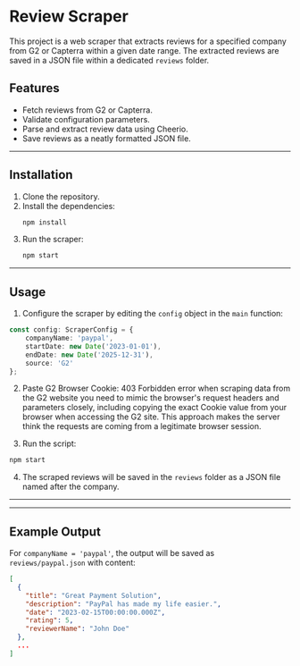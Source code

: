 # Review Scraper

This project is a web scraper that extracts reviews for a specified company from G2 or Capterra within a given date range. The extracted reviews are saved in a JSON file within a dedicated `reviews` folder.

## Features
- Fetch reviews from G2 or Capterra.
- Validate configuration parameters.
- Parse and extract review data using Cheerio.
- Save reviews as a neatly formatted JSON file.

---

## Installation

1. Clone the repository.
2. Install the dependencies:
   ```bash
   npm install
   ```
3. Run the scraper:
   ```bash
   npm start
   ```
---

## Usage

1. Configure the scraper by editing the `config` object in the `main` function:

```typescript
const config: ScraperConfig = {
    companyName: 'paypal',
    startDate: new Date('2023-01-01'),
    endDate: new Date('2025-12-31'),
    source: 'G2'
};
```
2. Paste G2 Browser Cookie:
403 Forbidden error when scraping data from the G2 website you need to mimic the browser's request headers and parameters closely, including copying the exact Cookie value from your browser when accessing the G2 site. This approach makes the server think the requests are coming from a legitimate browser session.

3. Run the script:
```bash
npm start
```

4. The scraped reviews will be saved in the `reviews` folder as a JSON file named after the company.

---

---

## Example Output

For `companyName = 'paypal'`, the output will be saved as `reviews/paypal.json` with content:
```json
[
  {
    "title": "Great Payment Solution",
    "description": "PayPal has made my life easier.",
    "date": "2023-02-15T00:00:00.000Z",
    "rating": 5,
    "reviewerName": "John Doe"
  },
  ...
]
```